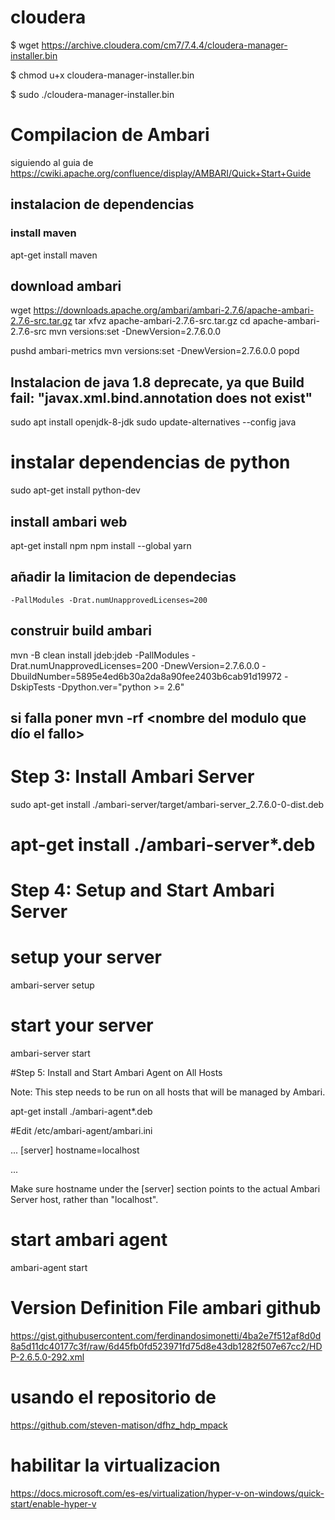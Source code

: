 # cloudera

$ wget https://archive.cloudera.com/cm7/7.4.4/cloudera-manager-installer.bin

$ chmod u+x cloudera-manager-installer.bin

$ sudo ./cloudera-manager-installer.bin

# Compilacion de Ambari 

siguiendo al guia de 
https://cwiki.apache.org/confluence/display/AMBARI/Quick+Start+Guide

## instalacion de dependencias

### install maven
apt-get install maven 

## download ambari
wget https://downloads.apache.org/ambari/ambari-2.7.6/apache-ambari-2.7.6-src.tar.gz
tar xfvz apache-ambari-2.7.6-src.tar.gz
cd apache-ambari-2.7.6-src
mvn versions:set -DnewVersion=2.7.6.0.0
 
pushd ambari-metrics
mvn versions:set -DnewVersion=2.7.6.0.0
popd

## Instalacion de java 1.8 deprecate, ya que Build fail: "javax.xml.bind.annotation does not exist"
sudo apt install openjdk-8-jdk
sudo update-alternatives --config java

# instalar dependencias de python
sudo apt-get install python-dev

##  install ambari web 
apt-get install npm
npm install --global yarn

## añadir la limitacion de dependecias   
``` -PallModules -Drat.numUnapprovedLicenses=200  ```

## construir build ambari
mvn -B clean install jdeb:jdeb -PallModules -Drat.numUnapprovedLicenses=200  -DnewVersion=2.7.6.0.0 -DbuildNumber=5895e4ed6b30a2da8a90fee2403b6cab91d19972 -DskipTests -Dpython.ver="python >= 2.6"

## si falla poner mvn -rf <nombre del modulo que dío el fallo>

# Step 3: Install Ambari Server

sudo apt-get install  ./ambari-server/target/ambari-server_2.7.6.0-0-dist.deb

# apt-get install ./ambari-server*.deb

# Step 4: Setup and Start Ambari Server

# setup your server
ambari-server setup

# start your server
ambari-server start

#Step 5: Install and Start Ambari Agent on All Hosts

Note: This step needs to be run on all hosts that will be managed by Ambari.

apt-get install ./ambari-agent*.deb

#Edit /etc/ambari-agent/ambari.ini

...
[server]
hostname=localhost
 
...

Make sure hostname under the [server] section points to the actual Ambari Server host, rather than "localhost".

# start ambari agent
ambari-agent start

# Version Definition File ambari github 

https://gist.githubusercontent.com/ferdinandosimonetti/4ba2e7f512af8d0d8a5d11dc40177c3f/raw/6d45fb0fd523971fd75d8e43db1282f507e67cc2/HDP-2.6.5.0-292.xml


# usando el repositorio de 
https://github.com/steven-matison/dfhz_hdp_mpack

# habilitar la virtualizacion 
https://docs.microsoft.com/es-es/virtualization/hyper-v-on-windows/quick-start/enable-hyper-v
